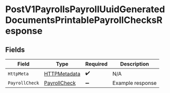 # PostV1PayrollsPayrollUuidGeneratedDocumentsPrintablePayrollChecksResponse


## Fields

| Field                                                   | Type                                                    | Required                                                | Description                                             |
| ------------------------------------------------------- | ------------------------------------------------------- | ------------------------------------------------------- | ------------------------------------------------------- |
| `HttpMeta`                                              | [HTTPMetadata](../../Models/Components/HTTPMetadata.md) | :heavy_check_mark:                                      | N/A                                                     |
| `PayrollCheck`                                          | [PayrollCheck](../../Models/Components/PayrollCheck.md) | :heavy_minus_sign:                                      | Example response                                        |